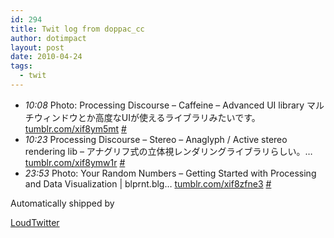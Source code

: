 ```yaml
---
id: 294
title: Twit log from doppac_cc
author: dotimpact
layout: post
date: 2010-04-24
tags:
  - twit
---
```

<ul class="loudtwitter">
  <li>
    <em>10:08</em> Photo: Processing Discourse &#8211; Caffeine &#8211; Advanced UI library マルチウィンドウとか高度なUIが使えるライブラリみたいです。 <a href="http://tumblr.com/xif8ym5mt">tumblr.com/xif8ym5mt</a> <a href="http://twitter.com/doppac_cc/statuses/12673012834">#</a>
  </li>
  <li>
    <em>10:23</em> Processing Discourse &#8211; Stereo &#8211; Anaglyph / Active stereo rendering lib &#8211; アナグリフ式の立体視レンダリングライブラリらしい。&#8230; <a href="http://tumblr.com/xif8ymw1r">tumblr.com/xif8ymw1r</a> <a href="http://twitter.com/doppac_cc/statuses/12673840629">#</a>
  </li>
  <li>
    <em>23:53</em> Photo: Your Random Numbers – Getting Started with Processing and Data Visualization | blprnt.blg&#8230; <a href="http://tumblr.com/xif8zfne3">tumblr.com/xif8zfne3</a> <a href="http://twitter.com/doppac_cc/statuses/12706391396">#</a>
  </li>
</ul>Automatically shipped by 

[LoudTwitter][1]

 [1]: http://www.loudtwitter.com
